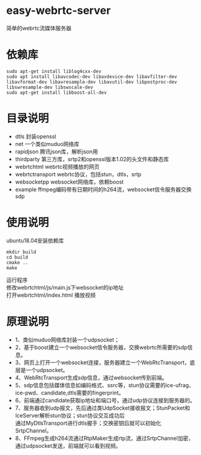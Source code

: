 # easy-webrtc-server
简单的webrtc流媒体服务器
# 依赖库
```  
sudo apt-get install liblog4cxx-dev  
sudo apt install libavcodec-dev libavdevice-dev libavfilter-dev libavformat-dev libavresample-dev libavutil-dev libpostproc-dev   libswresample-dev libswscale-dev  
sudo apt-get install libboost-all-dev  
```  
# 目录说明
* dtls 封装openssl  
* net  一个类似muduo网络库  
* rapidjson 腾讯json库，解析json用  
* thirdparty 第三方库，srtp2和openssl版本1.02的头文件和静态库  
* webrtchtml webrtc视频播放的网页 
* webrtctransport webrtc协议，包括stun，dtls，srtp  
* websocketpp websocket网络库，依赖boost  
* example ffmpeg编码带有日期时间的h264流，websocket信令服务器交换sdp  

# 使用说明
ubuntu18.04安装依赖库  
```  
mkdir build  
cd build   
cmake ..  
make  
```  
运行程序   
修改webrtchtml/js/main.js下websocket的ip地址   
打开webrtchtml/index.html 播放视频   

# 原理说明
* 1、类似muduo网络库封装一个udpsocket；  
* 2、基于boost建立一个websocket信令服务器，交换webrtc所需要的sdp信息。  
* 3、网页上打开一个websocket连接，服务器建立一个WebRtcTransport，底层是一个udpsocket。  
* 4、WebRtcTransport生成sdp信息，通过websocket传到前端。    
* 5、sdp信息包括媒体信息如编码格式、ssrc等，stun协议需要的ice-ufrag、ice-pwd、candidate,dtls需要的fingerprint。  
* 6、前端通过candidate获取ip地址和端口号，通过udp协议连接到服务器的。  
* 7、服务器收到udp报文，先后通过类UdpSocket接收报文；StunPacket和IceServer解析stun协议；stun协议交互成功后  
通过MyDtlsTransport进行dtls握手；交换密钥后就可以初始化SrtpChannel。  
* 8、FFmpeg生成h264流通过RtpMaker生成rtp流，通过SrtpChannel加密，通过udpsocket发送，前端就可以看到视频。  
